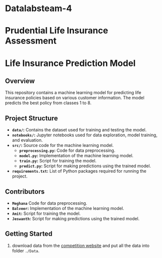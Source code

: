# Datalabsteam-4
# Prudential Life Insurance Assessment
# Life Insurance Prediction Model

## Overview

This repository contains a machine learning model for predicting life insurance policies based on various customer information. The model predicts the best policy from classes 1 to 8.

## Project Structure

- **`data/`:** Contains the dataset used for training and testing the model.
- **`notebooks/`:** Jupyter notebooks used for data exploration, model training, and evaluation.
- **`src/`:** Source code for the machine learning model.
  - **`preprocessing.py`:** Code for data preprocessing.
  - **`model.py`:** Implementation of the machine learning model.
  - **`train.py`:** Script for training the model.
  - **`predict.py`:** Script for making predictions using the trained model.
- **`requirements.txt`:** List of Python packages required for running the project.

## Contributors
  - **`Meghana`** Code for data preprocessing.
  - **`Balveer`:** Implementation of the machine learning model.
  - **`Amit`:** Script for training the model.
  - **`Jeswanth`:** Script for making predictions using the trained model.

## Getting Started

1. download data from the [competition website](https://www.kaggle.com/c/prudential-life-insurance-assessment/data) and put all the data into folder `./Data`.
